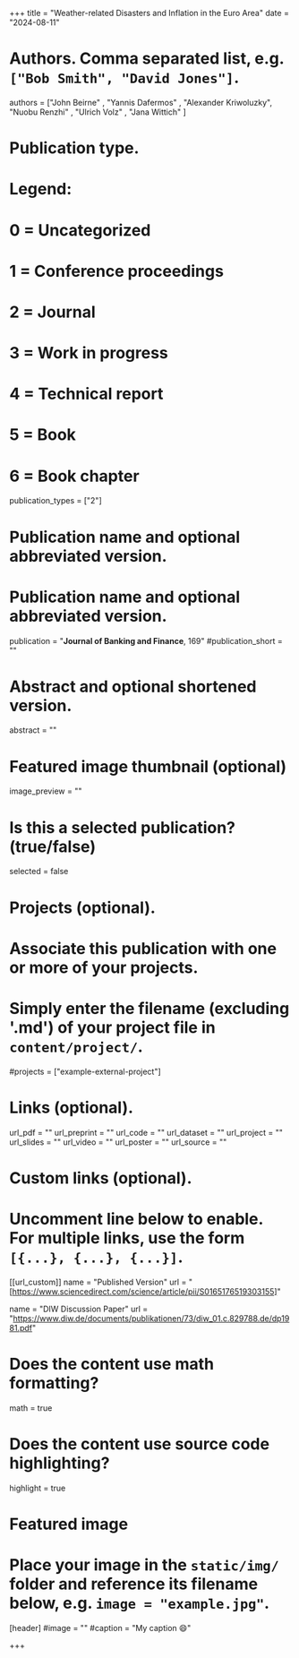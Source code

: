 +++
title = "Weather-related Disasters and Inflation in the Euro Area"
date = "2024-08-11"

# Authors. Comma separated list, e.g. `["Bob Smith", "David Jones"]`.

authors = ["John Beirne" , "Yannis Dafermos" , "Alexander Kriwoluzky", "Nuobu Renzhi" , "Ulrich Volz" , "Jana Wittich" ]

# Publication type.
# Legend:
# 0 = Uncategorized
# 1 = Conference proceedings
# 2 = Journal
# 3 = Work in progress
# 4 = Technical report
# 5 = Book
# 6 = Book chapter
publication_types = ["2"]

# Publication name and optional abbreviated version.

# Publication name and optional abbreviated version.
publication = "**Journal of Banking and Finance**, 169"
#publication_short = ""

# Abstract and optional shortened version.
abstract = ""

# Featured image thumbnail (optional)
image_preview = ""

# Is this a selected publication? (true/false)
selected = false

# Projects (optional).
#   Associate this publication with one or more of your projects.
#   Simply enter the filename (excluding '.md') of your project file in `content/project/`.
#projects = ["example-external-project"]

# Links (optional).
url_pdf = ""
url_preprint = ""
url_code = ""
url_dataset = ""
url_project = ""
url_slides = ""
url_video = ""
url_poster = ""
url_source = ""

# Custom links (optional).
#   Uncomment line below to enable. For multiple links, use the form `[{...}, {...}, {...}]`.

[[url_custom]]
name = "Published Version" 
url = "[https://www.sciencedirect.com/science/article/pii/S0165176519303155]"

name = "DIW Discussion Paper"
url = "https://www.diw.de/documents/publikationen/73/diw_01.c.829788.de/dp1981.pdf"



# Does the content use math formatting?
math = true

# Does the content use source code highlighting?
highlight = true
  
# Featured image
# Place your image in the `static/img/` folder and reference its filename below, e.g. `image = "example.jpg"`.
[header]
#image = ""
#caption = "My caption :smile:"

+++
